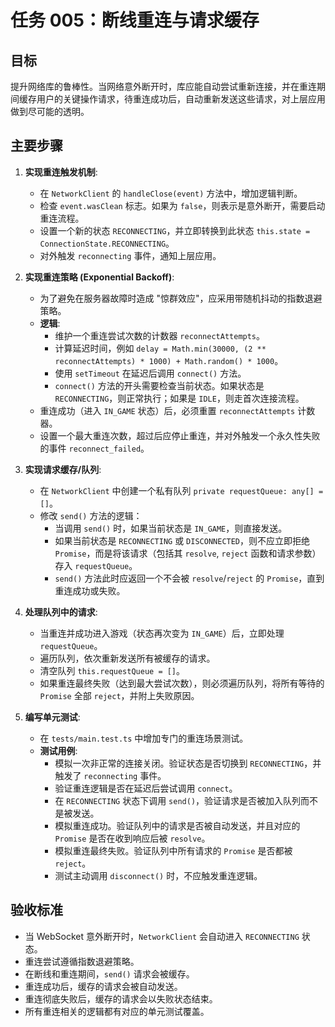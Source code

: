 # 任务 005：断线重连与请求缓存

## 目标

提升网络库的鲁棒性。当网络意外断开时，库应能自动尝试重新连接，并在重连期间缓存用户的关键操作请求，待重连成功后，自动重新发送这些请求，对上层应用做到尽可能的透明。

## 主要步骤

1.  **实现重连触发机制**:
    - 在 `NetworkClient` 的 `handleClose(event)` 方法中，增加逻辑判断。
    - 检查 `event.wasClean` 标志。如果为 `false`，则表示是意外断开，需要启动重连流程。
    - 设置一个新的状态 `RECONNECTING`，并立即转换到此状态 `this.state = ConnectionState.RECONNECTING`。
    - 对外触发 `reconnecting` 事件，通知上层应用。

2.  **实现重连策略 (Exponential Backoff)**:
    - 为了避免在服务器故障时造成 "惊群效应"，应采用带随机抖动的指数退避策略。
    - **逻辑**:
      - 维护一个重连尝试次数的计数器 `reconnectAttempts`。
      - 计算延迟时间，例如 `delay = Math.min(30000, (2 ** reconnectAttempts) * 1000) + Math.random() * 1000`。
      - 使用 `setTimeout` 在延迟后调用 `connect()` 方法。
      - `connect()` 方法的开头需要检查当前状态。如果状态是 `RECONNECTING`，则正常执行；如果是 `IDLE`，则走首次连接流程。
    - 重连成功（进入 `IN_GAME` 状态）后，必须重置 `reconnectAttempts` 计数器。
    - 设置一个最大重连次数，超过后应停止重连，并对外触发一个永久性失败的事件 `reconnect_failed`。

3.  **实现请求缓存/队列**:
    - 在 `NetworkClient` 中创建一个私有队列 `private requestQueue: any[] = []`。
    - 修改 `send()` 方法的逻辑：
      - 当调用 `send()` 时，如果当前状态是 `IN_GAME`，则直接发送。
      - 如果当前状态是 `RECONNECTING` 或 `DISCONNECTED`，则不应立即拒绝 `Promise`，而是将该请求（包括其 `resolve`, `reject` 函数和请求参数）存入 `requestQueue`。
      - `send()` 方法此时应返回一个不会被 `resolve`/`reject` 的 `Promise`，直到重连成功或失败。

4.  **处理队列中的请求**:
    - 当重连并成功进入游戏（状态再次变为 `IN_GAME`）后，立即处理 `requestQueue`。
    - 遍历队列，依次重新发送所有被缓存的请求。
    - 清空队列 `this.requestQueue = []`。
    - 如果重连最终失败（达到最大尝试次数），则必须遍历队列，将所有等待的 `Promise` 全部 `reject`，并附上失败原因。

5.  **编写单元测试**:
    - 在 `tests/main.test.ts` 中增加专门的重连场景测试。
    - **测试用例**:
      - 模拟一次非正常的连接关闭。验证状态是否切换到 `RECONNECTING`，并触发了 `reconnecting` 事件。
      - 验证重连逻辑是否在延迟后尝试调用 `connect`。
      - 在 `RECONNECTING` 状态下调用 `send()`，验证请求是否被加入队列而不是被发送。
      - 模拟重连成功。验证队列中的请求是否被自动发送，并且对应的 `Promise` 是否在收到响应后被 `resolve`。
      - 模拟重连最终失败。验证队列中所有请求的 `Promise` 是否都被 `reject`。
      - 测试主动调用 `disconnect()` 时，不应触发重连逻辑。

## 验收标准

- 当 WebSocket 意外断开时，`NetworkClient` 会自动进入 `RECONNECTING` 状态。
- 重连尝试遵循指数退避策略。
- 在断线和重连期间，`send()` 请求会被缓存。
- 重连成功后，缓存的请求会被自动发送。
- 重连彻底失败后，缓存的请求会以失败状态结束。
- 所有重连相关的逻辑都有对应的单元测试覆盖。
